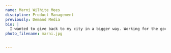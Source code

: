 ```yaml
---
name: Marni Wilhite Mees
discipline: Product Management
previously: Demand Media
bio: |
  I wanted to give back to my city in a bigger way. Working for the government was never something I considered as a career option until SXSW 2016 when President Obama spoke about how it is our responsibility to give back in whatever capacity we can....suddenly the light bulb went off in my head. I love working in the tech industry, and now I get to combine my career with my passion to promote equity in our community.
photo_filename: marni.jpg


---
```

